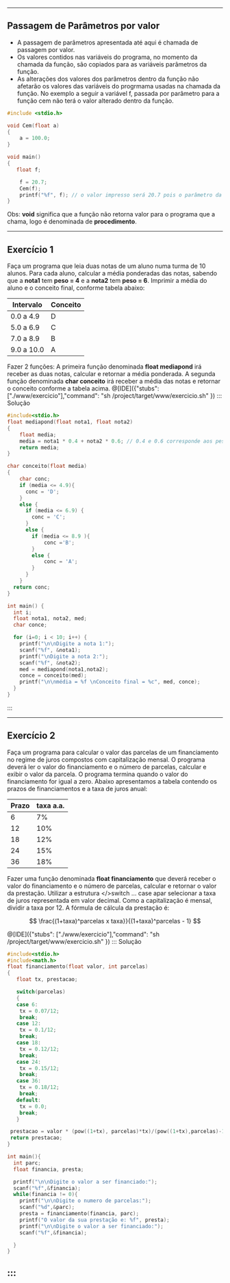 ----
Passagem de Parâmetros por valor
----
+ A passagem de parâmetros apresentada até aqui é chamada de passagem por valor. 
+ Os valores contidos nas variáveis do programa, no momento da chamada da função, são copiados para as variáveis parâmetros da função.
+ As alterações dos valores dos parâmetros dentro da função não afetarão os valores das variáveis do progrmama usadas na chamada da função. 
No exemplo a seguir a variável f, passada por parâmetro para a função cem não terá o valor alterado dentro da função.
```C runnable
#include <stdio.h>

void Cem(float a)
{
    a = 100.0;
}

void main()
{
   float f;

    f = 20.7;
    Cem(f);
    printf("%f", f); // o valor impresso será 20.7 pois o parâmetro da função foi passado por valor.
} 
```

Obs: <b>void</b> significa que a função não retorna valor para o programa que a chama, logo é denominada de <b>procedimento</b>.

----
Exercício 1
----
Faça um programa que leia duas notas de um aluno numa turma de 10 alunos. Para cada aluno, calcular a média ponderadas das notas, sabendo que a <b>nota1</b> tem <b>peso = 4</b> e a <b>nota2</b> tem <b>peso = 6</b>. Imprimir a média do aluno e o conceito final, conforme tabela abaixo:

| Intervalo | Conceito |
| --------- | -------- |
| 0.0 a 4.9 |    D     |
| 5.0 a 6.9 |    C     |
| 7.0 a 8.9 |    B     |
| 9.0 a 10.0|    A     |

Fazer 2 funções:
A primeira função denominada <b>float mediapond</b> irá receber as duas notas, calcular e retornar a média ponderada. A segunda função denominada <b>char conceito</b> irá receber a média das notas e retornar o conceito conforme a tabela acima.
@[IDE]({"stubs": ["./www/exercicio"],"command": "sh /project/target/www/exercicio.sh"
})
::: Solução

``` C
#include<stdio.h>
float mediapond(float nota1, float nota2)
{
    float media;
    media = nota1 * 0.4 + nota2 * 0.6; // 0.4 e 0.6 corresponde aos pesos das notas dividido pela soma dos pesos.
    return media;
}

char conceito(float media)
{
    char conc;
    if (media <= 4.9){
      conc = 'D';
    }
    else {
      if (media <= 6.9) {
        conc = 'C';
      }
      else {
        if (media <= 8.9 ){
            conc ='B';
        }
        else {
            conc = 'A';
        }
      }
    }
  return conc;
}

int main() {
  int i;
  float nota1, nota2, med;
  char conce;

  for (i=0; i < 10; i++) {
    printf("\n\nDigite a nota 1:");
    scanf("%f", &nota1);
    printf("\nDigite a nota 2:");
    scanf("%f", &nota2);
    med = mediapond(nota1,nota2);
    conce = conceito(med);
    printf("\n\nmédia = %f \nConceito final = %c", med, conce);
  }
}


```
:::

----
Exercício 2
----
Faça um programa para calcular o valor das parcelas de um financiamento no regime de juros compostos com capitalização mensal. O programa deverá ler o valor do financiamento e o número de parcelas, calcular e exibir o valor da parcela. O programa termina quando o valor do financiamento for igual a zero. Abaixo apresentamos a tabela contendo os prazos de financiamentos e a taxa de juros anual:

| Prazo | taxa a.a. |
| ----- | --------- |
|   6   |     7%    |
|  12   |    10%    |
|  18   |    12%    |
|  24   |    15%    |
|  36   |    18%    |
Fazer uma função denominada <b>float financiamento</b> que deverá receber o valor do financiamento e o número de parcelas, calcular e retornar o valor da prestação. Utilizar a estrutura </>switch ... case</b> apar selecionar a taxa de juros representada em valor decimal. Como a capitalização é mensal, dividir a taxa por 12. 
A fórmula de cálcula da prestação é: 
```math

 \frac{(1+taxa)^parcelas x taxa}}{(1+taxa)^parcelas  - 1}

```

@[IDE]({"stubs": ["./www/exercicio"],"command": "sh /project/target/www/exercicio.sh"
})
::: Solução

``` C
#include<stdio.h>
#include<math.h>
float financiamento(float valor, int parcelas)
{
   float tx, prestacao;

   switch(parcelas)
   {
   case 6:
    tx = 0.07/12;
    break;
   case 12:
    tx = 0.1/12;
    break;
   case 18:
    tx = 0.12/12;
    break;
   case 24:
    tx = 0.15/12;
    break;
   case 36:
    tx = 0.18/12;
    break;
   default:
    tx = 0.0;
    break;
   }

 prestacao = valor * (pow((1+tx), parcelas)*tx)/(pow((1+tx),parcelas)-1);
 return prestacao;
}

int main(){
  int parc;
  float financia, presta;

  printf("\n\nDigite o valor a ser financiado:");
  scanf("%f",&financia);
  while(financia != 0){
    printf("\n\nDigite o numero de parcelas:");
    scanf("%d",&parc);
    presta = financiamento(financia, parc);
    printf("O valor da sua prestação e: %f", presta);
    printf("\n\nDigite o valor a ser financiado:");
    scanf("%f",&financia);

  }
}


```
:::
----
